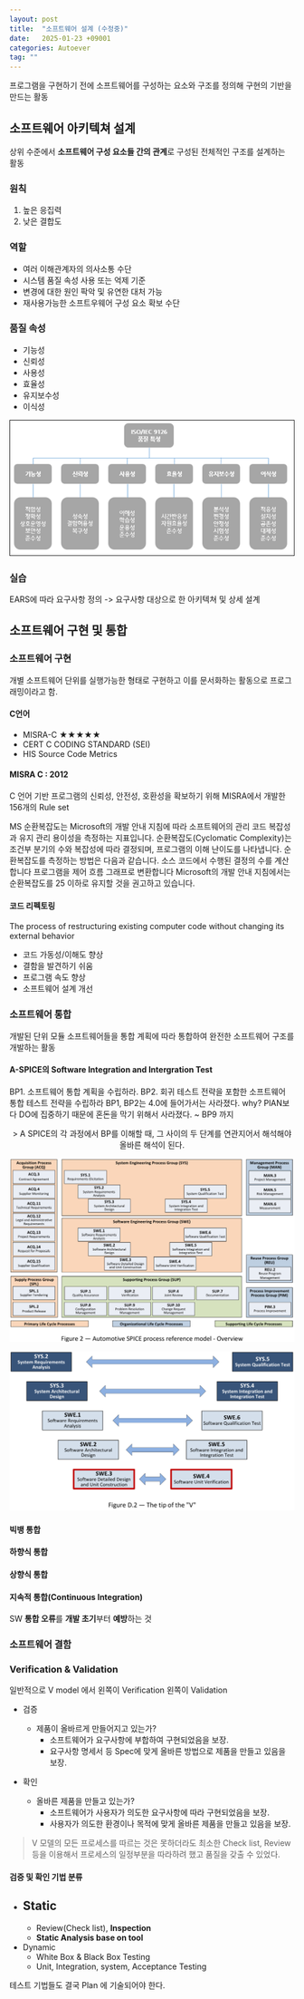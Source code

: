 ```yaml
---
layout: post
title:  "소프트웨어 설계 (수정중)"
date:   2025-01-23 +09001
categories: Autoever
tag: ""
---
```

프로그램을 구현하기 전에 소프트웨어를 구성하는 요소와 구조를 정의해 구현의 기반을 만드는 활동

## 소프트웨어 아키텍쳐 설계
상위 수준에서 **소프트웨어 구성 요소들 간의 관계**로 구성된 전체적인 구조를 설계하는 활동

### 원칙
1. 높은 응집력
2. 낮은 결합도

### 역할
- 여러 이해관계자의 의사소통 수단
- 시스템 품질 속성 사용 또는 억제 기준
- 변경에 대한 원인 팍악 및 유연한 대처 가능
- 재사용가능한 소프트우웨어 구성 요소 확보 수단
  
### 품질 속성
- 기능성
- 신뢰성
- 사용성
- 효율성
- 유지보수성
- 이식성

![alt text](img/ISO9126_품질특성.png)


### 실습
EARS에 따라 요구사항 정의 -> 요구사항 대상으로 한 아키텍쳐 및 상세 설계


## 소프트웨어 구현 및 통합
### 소프트웨어 구현
개별 소프트웨어 단위를 실행가능한 형태로 구현하고 이를 문서화하는 활동으로 프로그래밍이라고 함.

#### C언어
- MISRA-C ★★★★★
- CERT C CODING STANDARD (SEI)
- HIS Source Code Metrics


#### MISRA C : 2012
C 언어 기반 프로그램의 신뢰성, 안전성, 호환성을 확보하기 위해 MISRA에서 개발한 156개의 Rule set


MS 순환복잡도는 Microsoft의 개발 안내 지침에 따라 소프트웨어의 관리 코드 복잡성과 유지 관리 용이성을 측정하는 지표입니다. 
순환복잡도(Cyclomatic Complexity)는 조건부 분기의 수와 복잡성에 따라 결정되며, 프로그램의 이해 난이도를 나타냅니다. 
순환복잡도를 측정하는 방법은 다음과 같습니다. 
소스 코드에서 수행된 결정의 수를 계산합니다
프로그램을 제어 흐름 그래프로 변환합니다
Microsoft의 개발 안내 지침에서는 순환복잡도를 25 이하로 유지할 것을 권고하고 있습니다. 

#### 코드 리펙토링
The process of restructuring existing computer code without changing its external behavior

- 코드 가동성/이해도 향상
- 결함을 발견하기 쉬움
- 프로그램 속도 향상
- 소프트웨어 설계 개선

### 소프트웨어 통합
개발된 단위 모듈 소프트웨어들을 통합 계획에 따라 통합하여 완전한 소프트웨어 구조를 개발하는 활동

#### A-SPICE의 Software Integration and Intergration Test
BP1. 소프트웨어 통합 계획을 수립하라.
BP2. 회귀 테스트 전략을 포함한 소프트웨어 통합 테스트 전략을 수립하라
BP1, BP2는 4.0에 들어가서는 사라졌다. why? PlAN보다 DO에 집중하기 때문에 혼돈을 막기 위해서 사라졌다.
~ BP9 까지

<center>
> A SPICE의 각 과정에서 BP를 이해할 때, 그 사이의 두 단계를 연관지어서 해석해야 올바른 해석이 된다.
</center>

![alt text](img/Automotive%20SPICE%20process%20reference%20model.png)

![alt text](img/Tip_of_V.png)

#### 빅뱅 통합

#### 하향식 통합

#### 상향식 통합

#### 지속적 통합(Continuous Integration)
SW **통합 오류**를 **개발 초기**부터 **예방**하는 것


### 소프트웨어 결함


### Verification & Validation
일반적으로 V model 에서 왼쪽이 Verification 왼쪽이 Validation

- 검증
  - 제품이 올바르게 만들어지고 있는가?
    - 소프트웨어가 요구사항에 부합하여 구현되었음을 보장.
    - 요구사항 명세서 등 Spec에 맞게 올바른 방법으로 제품을 만들고 있음을 보장.

- 확인
  - 올바른 제품을 만들고 있는가?
    - 소프트웨어가 사용자가 의도한 요구사항에 따라 구현되었음을 보장.
    - 사용자가 의도한 환경이나 목적에 맞게 올바른 제품을 만들고 있음을 보장.


> V 모델의 모든 프로세스를 따르는 것은 못하더라도 최소한 Check list, Review 등을 이용해서 프로세스의 일정부분을 따라하려 했고 품질을 갖출 수 있었다.

#### 검증 및 확인 기법 분류
-  Static
   -  
   -  Review(Check list), **Inspection**
   -  **Static Analysis base on tool** 
-  Dynamic
   -  White Box & Black Box Testing
   -  Unit, Integration, system, Acceptance Testing



테스트 기법들도 결국 Plan 에 기술되어야 한다.